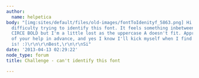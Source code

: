 ```yaml
---
author:
  name: helpetica
body: "[img:sites/default/files/old-images/fontToIdenityf_5863.png] Hi all, had some
  difficulty trying to identify this font. It feels something inbetween a GOTHAM and
  CIRCE BOLD but I'm a little lost as the uppercase A doesn't fit. Appreciate all
  of your help in advance, and yes I know I'll kick myself when I find out which it
  is! :)\r\n\r\nBest,\r\n\r\nSi"
date: '2013-04-13 02:29:22'
node_type: forum
title: Challenge - can't identify this font

---
```

